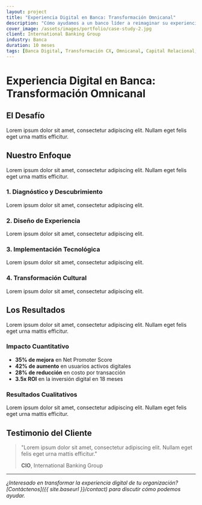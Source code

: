 ```yaml
---
layout: project
title: "Experiencia Digital en Banca: Transformación Omnicanal"
description: "Cómo ayudamos a un banco líder a reimaginar su experiencia digital para crear conexiones más profundas con sus clientes"
cover_image: /assets/images/portfolio/case-study-2.jpg
client: International Banking Group
industry: Banca
duration: 10 meses
tags: [Banca Digital, Transformación CX, Omnicanal, Capital Relacional, IA]
---
```


# Experiencia Digital en Banca: Transformación Omnicanal

## El Desafío

Lorem ipsum dolor sit amet, consectetur adipiscing elit. Nullam eget felis eget urna mattis efficitur.

## Nuestro Enfoque

Lorem ipsum dolor sit amet, consectetur adipiscing elit. Nullam eget felis eget urna mattis efficitur.

### 1. Diagnóstico y Descubrimiento

Lorem ipsum dolor sit amet, consectetur adipiscing elit.

### 2. Diseño de Experiencia

Lorem ipsum dolor sit amet, consectetur adipiscing elit.

### 3. Implementación Tecnológica

Lorem ipsum dolor sit amet, consectetur adipiscing elit.

### 4. Transformación Cultural

Lorem ipsum dolor sit amet, consectetur adipiscing elit.

## Los Resultados

Lorem ipsum dolor sit amet, consectetur adipiscing elit. Nullam eget felis eget urna mattis efficitur.

### Impacto Cuantitativo

- **35% de mejora** en Net Promoter Score
- **42% de aumento** en usuarios activos digitales
- **28% de reducción** en costo por transacción
- **3.5x ROI** en la inversión digital en 18 meses

### Resultados Cualitativos

Lorem ipsum dolor sit amet, consectetur adipiscing elit. Nullam eget felis eget urna mattis efficitur.

## Testimonio del Cliente

> "Lorem ipsum dolor sit amet, consectetur adipiscing elit. Nullam eget felis eget urna mattis efficitur."
> 
> **CIO**, International Banking Group

---

*¿Interesado en transformar la experiencia digital de tu organización? [Contáctenos]({{ site.baseurl }}/contact) para discutir cómo podemos ayudar.*